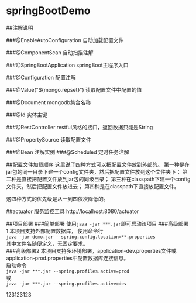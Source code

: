 # springBootDemo

##注解说明

###@EnableAutoConfiguration 自动加载配置文件

###@ComponentScan   自动扫描注解

###@SpringBootApplication   springBoot主程序入口

###@Configuration   配置注解

###@Value("${mongo.repset}")   读取配置文件中配置的值

###@Document  mongodb集合名称

###@Id  实体主键

###@RestController  restful风格的接口，返回数据只能是String

###@PropertySource  读取配置文件

###@Bean    注解实例
###@Scheduled    定时任务注解




##配置文件加载顺序
这里说了四种方式可以把配置文件放到外部的。 
第一种是在jar包的同一目录下建一个config文件夹，然后把配置文件放到这个文件夹下； 
第二种是直接把配置文件放到jar包的同级目录； 
第三种在classpath下建一个config文件夹，然后把配置文件放进去； 
第四种是在classpath下直接放配置文件。

这四种方式的优先级是从一到四依次降低的。

##actuator 服务监控工具
http://localhost:8080/actuator


##项目部署
   ###简单部署
   使用`java -jar ***.jar`即可启动该项目
   ###高级部署1
   本项目支持外部配置数据库，
   使用命令行<br/>
`java -jar demo.jar --spring.config.location=**.properties`<br/>
   其中文件名随便定义，无固定要求。<br/>
   ###高级部署2
   本项目支持多环境部署，application-dev.properties文件或application-prod.properties中配置数据库连接信息。<br/>
   启动命令<br/>`java -jar ***.jar --spring.profiles.active=prod`<br/>或<br/>
   `java -jar ***.jar --spring.profiles.active=dev`<br/>



123123123